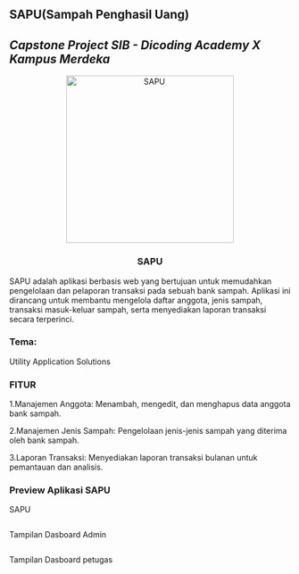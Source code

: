## SAPU(Sampah Penghasil Uang)
## _Capstone Project SIB - Dicoding Academy X Kampus Merdeka_
<p align="center">
  <a href="https://github.com">
    <img src="https://firebasestorage.googleapis.com/v0/b/yudahasibuann23.appspot.com/o/Abstract%20Bank%20Card%20Logo.png?alt=media&token=26ee5ba3-89f0-4c2a-85dd-7fc400dbe7fb" alt="SAPU" width="300">
  </a>
  <h3 align="center">SAPU</h3>
</p>
 SAPU adalah aplikasi berbasis web yang bertujuan untuk memudahkan pengelolaan dan pelaporan transaksi pada sebuah bank sampah. Aplikasi ini dirancang untuk membantu mengelola daftar anggota, jenis sampah, transaksi masuk-keluar sampah, serta menyediakan laporan transaksi secara terperinci.

### Tema:
Utility Application Solutions

<h3>FITUR</h3>
<p>1.Manajemen Anggota: Menambah, mengedit, dan menghapus data anggota bank sampah.</p>
<p>2.Manajemen Jenis Sampah: Pengelolaan jenis-jenis sampah yang diterima oleh bank sampah.</p>
<p>3.Laporan Transaksi: Menyediakan laporan transaksi bulanan untuk pemantauan dan analisis.</p>


<h3>Preview Aplikasi SAPU </h3>

<p>SAPU</p>
<img src="">

<p>Tampilan Dasboard Admin</p>
<img src="">

<p>Tampilan Dasboard petugas</p>
<img src="">
